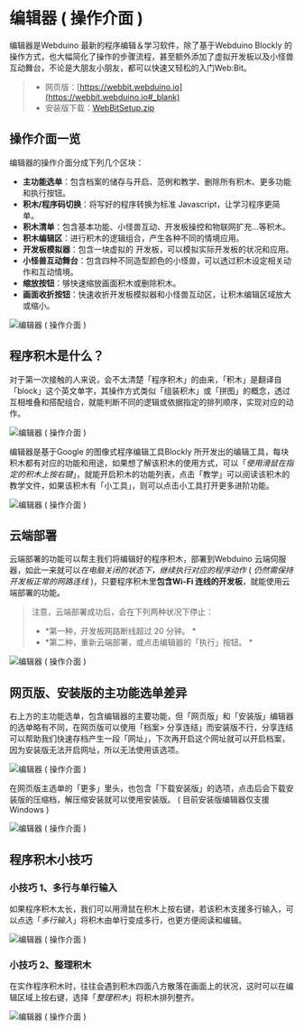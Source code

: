 # 编辑器 ( 操作介面 )

编辑器是Webduino 最新的程序编辑＆学习软件，除了基于Webduino Blockly 的操作方式，也大幅简化了操作的步骤流程，甚至额外添加了虚拟开发板以及小怪兽互动舞台，不论是大朋友小朋友，都可以快速又轻松的入门Web:Bit。

> - 网页版：[https://webbit.webduino.io](https://webbit.webduino.io#_blank)
> - 安装版下载：[WebBitSetup.zip](http://webduinoio.github.io/samples/content/bit-download/WebBitSetup.zip#_blank)

## 操作介面一览

编辑器的操作介面分成下列几个区块：

- **主功能选单**：包含档案的储存与开启、范例和教学、删除所有积木、更多功能和执行按钮。
- **积木/程序码切换**：将写好的程序转换为标准 Javascript，让学习程序更简单。
- **积木清单**：包含基本功能、小怪兽互动、开发板操控和物联网扩充...等积木。
- **积木编辑区**：进行积木的逻辑组合，产生各种不同的情境应用。
- **开发板模拟器**：包含一块虚拟的 开发板，可以模拟实际开发板的状况和应用。
- **小怪兽互动舞台**：包含四种不同造型颜色的小怪兽，可以透过积木设定相关动作和互动情境。
- **缩放按钮**：够快速缩放画面积木或删除积木。
- **画面收折按钮**：快速收折开发板模拟器和小怪兽互动区，让积木编辑区域放大或缩小。

![编辑器 ( 操作介面 )](https://raw.githubusercontent.com/junhuanchen/test_repository/master/bpi-web/tutorials/images/zh-tw/docs/webbit/info/interface-01.jpg)

## 程序积木是什么？

对于第一次接触的人来说，会不太清楚「程序积木」的由来，「积木」是翻译自「block」这个英文单字，其操作方式类似「组装积木」或「拼图」的概念，透过互相堆叠和搭配组合，就能判断不同的逻辑或依据指定的排列顺序，实现对应的动作。

![编辑器 ( 操作介面 )](https://raw.githubusercontent.com/junhuanchen/test_repository/master/bpi-web/tutorials/images/zh-tw/docs/webbit/info/interface-02.gif)

编辑器是基于Google 的图像式程序编辑工具Blockly 所开发出的编辑工具，每块积木都有对应的功能和用途，如果想了解该积木的使用方式，可以「*使用滑鼠在指定的积木上按右键*」，就能开启积木的功能列表，点击「教学」可以阅读该积木的教学文件，如果该积木有「小工具」，则可以点击小工具打开更多进阶功能。

![编辑器 ( 操作介面 )](https://raw.githubusercontent.com/junhuanchen/test_repository/master/bpi-web/tutorials/images/zh-tw/docs/webbit/info/interface-03.jpg)

## 云端部署

云端部署的功能可以帮主我们将编辑好的程序积木，部署到Webduino 云端伺服器，如此一来就可以*在电脑关闭的状态下，继续执行对应的程序动作* ( *仍然需保持开发板正常的网路连线* )，只要程序积木里**包含Wi-Fi 连线的开发板**，就能使用云端部署的功能。

> 注意，云端部署成功后，会在下列两种状况下停止：
> - *第一种，开发板网路断线超过 20 分钟。 *
> - *第二种，重新云端部署，或点击编辑器的「执行」按钮。 *

![编辑器 ( 操作介面 )](https://raw.githubusercontent.com/junhuanchen/test_repository/master/bpi-web/tutorials/images/zh-tw/docs/webbit/info/interface-06.jpg)

## 网页版、安装版的主功能选单差异

右上方的主功能选单，包含编辑器的主要功能，但「网页版」和「安装版」编辑器的选单略有不同，在网页版可以使用「档案> 分享连结」而安装版不行，分享连结可以帮助我们快速存档产生一段「网址」，下次再开启这个网址就可以开启档案，因为安装版无法开启网址，所以无法使用该选项。

![编辑器 ( 操作介面 )](https://raw.githubusercontent.com/junhuanchen/test_repository/master/bpi-web/tutorials/images/zh-tw/docs/webbit/info/interface-04.jpg)

在网页版主选单的「更多」里头，也包含「下载安装版」的选项，点击后会下载安装版的压缩档，解压缩安装就可以使用安装版。 ( 目前安装版编辑器仅支援 Windows )

![编辑器 ( 操作介面 )](https://raw.githubusercontent.com/junhuanchen/test_repository/master/bpi-web/tutorials/images/zh-tw/docs/webbit/info/interface-05.jpg)

## 程序积木小技巧

### 小技巧 1、多行与单行输入

如果程序积木太长，我们可以用滑鼠在积木上按右键，若该积木支援多行输入，可以点选「*多行输入*」将积木由单行变成多行，也更方便阅读和编辑。

![编辑器 ( 操作介面 )](https://raw.githubusercontent.com/junhuanchen/test_repository/master/bpi-web/tutorials/images/zh-tw/docs/webbit/info/interface-07.gif)

### 小技巧 2、整理积木

在实作程序积木时，往往会遇到积木四面八方散落在画面上的状况，这时可以在编辑区域上按右键，选择「*整理积木*」将积木排列整齐。

![编辑器 ( 操作介面 )](https://raw.githubusercontent.com/junhuanchen/test_repository/master/bpi-web/tutorials/images/zh-tw/docs/webbit/info/interface-08.gif)